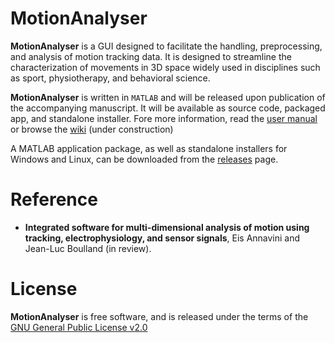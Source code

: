# MotionAnalyser

**MotionAnalyser** is a GUI designed to facilitate the handling, preprocessing, and analysis of motion tracking data. It is designed to streamline the characterization of movements in 3D space widely used in disciplines such as sport, physiotherapy, and behavioral science.

**MotionAnalyser** is written in `MATLAB` and will be released upon publication of the accompanying manuscript. It will be available as source code, packaged app, and standalone installer. Fore more information, read the [user manual](docs/UserManual.pdf) or browse the [wiki](https://github.com/BoullandLab/MotionAnalyser/wiki) (under construction)

A MATLAB application package, as well as standalone installers for Windows and Linux, can be downloaded from the [releases](https://github.com/BoullandLab/MotionAnalyser/releases) page.

# Reference

- **Integrated software for multi-dimensional analysis of motion using tracking, electrophysiology, and sensor signals**, Eis Annavini and Jean-Luc Boulland (in review).

# License

**MotionAnalyser** is free software, and is released under the terms of the [GNU General Public License v2.0](LICENSE)